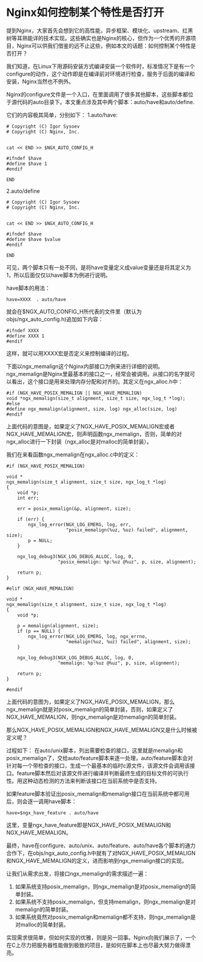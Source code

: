 # Nginx如何控制某个特性是否打开

提到Nginx，大家首先会想到它的高性能，异步框架、模块化、upstream、红黑树等耳熟能详的技术实现。这些确实也是Nginx的核心，但作为一个优秀的开源项目，Nginx可以供我们借鉴的远不止这些，例如本文的话题：如何控制某个特性是否打开？

我们知道，在Linux下用源码安装方式编译安装一个软件时，标准情况下是有一个configure的动作，这个动作即是在编译前对环境进行检查，服务于后面的编译和安装，Nginx当然也不例外。

Nginx的configure文件是一个入口，在里面调用了很多其他脚本，这些脚本都位于源代码的auto目录下。本文重点涉及其中两个脚本：auto/have和auto/define.

它们的内容极其简单，分别如下：
1.auto/have:
```
# Copyright (C) Igor Sysoev
# Copyright (C) Nginx, Inc.


cat << END >> $NGX_AUTO_CONFIG_H

#ifndef $have
#define $have 1
#endif

END
```
2.auto/define
```
# Copyright (C) Igor Sysoev
# Copyright (C) Nginx, Inc.


cat << END >> $NGX_AUTO_CONFIG_H

#ifndef $have
#define $have $value
#endif

END
```
可见，两个脚本只有一处不同，是将have变量定义成value变量还是将其定义为1，所以后面仅仅以have脚本为例进行说明。

have脚本的用法：
```
have=XXXX  . auto/have
```
就会在$NGX\_AUTO\_CONFIG_H所代表的文件里（默认为objs/ngx\_auto\_config.h)追加如下内容：
```
#ifndef XXXX
#define XXXX 1
#endif
```

这样，就可以用XXXX宏是否定义来控制编译的过程。

下面以ngx\_memalign这个Nginx内部接口为例来进行详细的说明。
ngx\_memalign是Nginx里最基本的接口之一，经常会被调用。从接口的名字就可以看出，这个接口是用来处理内存分配和对齐的。其定义在ngx\_alloc.h中：
```
#if (NGX_HAVE_POSIX_MEMALIGN || NGX_HAVE_MEMALIGN)
void *ngx_memalign(size_t alignment, size_t size, ngx_log_t *log); 
#else 
#define ngx_memalign(alignment, size, log) ngx_alloc(size, log) 
#endif
```
上面代码的意图是，如果定义了NGX\_HAVE\_POSIX\_MEMALIGN宏或者NGX\_HAVE\_MEMALIGN宏，则声明函数ngx\_memalign，否则，简单的对ngx\_alloc进行一下封装（ngx\_alloc是对malloc的简单封装）。

我们在来看函数ngx\_memalign在ngx\_alloc.c中的定义：
```
#if (NGX_HAVE_POSIX_MEMALIGN)

void *
ngx_memalign(size_t alignment, size_t size, ngx_log_t *log)
{
    void *p;
    int err;

    err = posix_memalign(&p, alignment, size);

    if (err) {
        ngx_log_error(NGX_LOG_EMERG, log, err,
                      "posix_memalign(%uz, %uz) failed", alignment, size);
        p = NULL;
    }

    ngx_log_debug3(NGX_LOG_DEBUG_ALLOC, log, 0,
                   "posix_memalign: %p:%uz @%uz", p, size, alignment);

    return p;
}

#elif (NGX_HAVE_MEMALIGN)

void *
ngx_memalign(size_t alignment, size_t size, ngx_log_t *log)
{
    void *p;

    p = memalign(alignment, size);
    if (p == NULL) {
        ngx_log_error(NGX_LOG_EMERG, log, ngx_errno,
                      "memalign(%uz, %uz) failed", alignment, size);
    }

    ngx_log_debug3(NGX_LOG_DEBUG_ALLOC, log, 0,
                   "memalign: %p:%uz @%uz", p, size, alignment);

    return p;
}

#endif
```
上面代码的意图为，如果定义了NGX\_HAVE\_POSIX\_MEMALIGN，那么ngx_memalign就是对posix\_memalign的简单封装，否则，如果定义了NGX\_HAVE\_MEMALIGN，则ngx\_memalign是对memalign的简单封装。

那么NGX\_HAVE\_POSIX\_MEMALIGN和NGX\_HAVE\_MEMALIGN又是什么时候被定义呢？

过程如下：
在auto/unix脚本，列出需要检查的接口，这里就是memalign和posix\_memalign了，交给auto/feature脚本来逐一处理，auto/feature脚本会对针对每一个带检查的接口，生成一个最基本的临时c源文件，该源文件会调用该接口。feature脚本然后对该源文件进行编译并判断最终生成的目标文件的可执行性。用这种动态检测的方法来判断该接口在当前系统中是否支持。

如果feature脚本验证出posix\_memalign和memalign接口在当前系统中都可用后，则会逐一调用have脚本：
```
have=$ngx_have_feature . auto/have
```
这里，变量ngx\_have\_feature即是NGX\_HAVE\_POSIX\_MEMALIGN和NGX\_HAVE\_MEMALIGN。

最终，have在configure、auto/unix、auto/feature、auto/have各个脚本的通力合作下，在objs/ngx\_auto\_config.h中就有了对NGX\_HAVE\_POSIX\_MEMALIGN和NGX\_HAVE\_MEMALIGN的定义，进而影响到ngx\_memalign接口的实现。

让我们从需求出发，将接口ngx\_memalign的需求描述一遍：
1. 如果系统支持posix\_memalign，则ngx\_memalign是对posix\_memalign的简单封装。
2. 如果系统不支持posix\_memalign，但支持memalign，则ngx\_memalign是对memalign的简单封装。
3. 如果系统竟然对posix\_memalign和memalign都不支持，则ngx\_memalign是对malloc的简单封装。

实现需求很简单，但如何实现的优雅，则是另一回事。Nginx向我们展示了，一个在C上尽力把服务器性能做到极致的项目，是如何在脚本上也尽最大努力做得漂亮。


